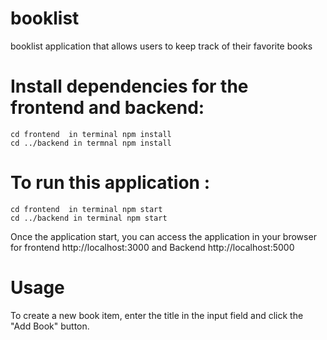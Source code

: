# booklist
 booklist application that allows users to keep track of their favorite books


# Install dependencies for the frontend and backend:
	cd frontend  in terminal npm install
	cd ../backend in termnal npm install


# To run this application :

	cd frontend  in terminal npm start
	cd ../backend in terminal npm start

Once the application start, you can access the application in your browser for frontend http://localhost:3000 and Backend http://localhost:5000

# Usage
To create a new book item, enter the title in the input field and click the "Add Book" button.
